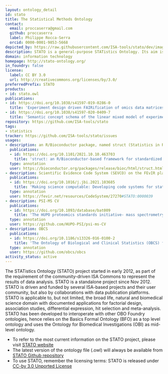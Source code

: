 ```yaml
---
layout: ontology_detail
id: stato
title: The Statistical Methods Ontology
contact:
  email: proccaserra@gmail.com
  github: proccaserra
  label: Philippe Rocca-Serra
  orcid: 0000-0001-9853-5668
depicted_by: https://raw.githubusercontent.com/ISA-tools/stato/dev/images/stato-logo-3.png
description: STATO is a general-purpose STATistics Ontology. Its aim is to provide coverage for processes such as statistical tests, their conditions of application, and information needed or resulting from statistical methods, such as probability distributions, variables, spread and variation metrics. STATO also covers aspects of experimental design and description of plots and graphical representations commonly used to provide visual cues of data distribution or layout and to assist review of the results.
domain: information technology
homepage: http://stato-ontology.org/
in_foundry: false
license:
  label: CC BY 3.0
  url: http://creativecommons.org/licenses/by/3.0/
preferredPrefix: STATO
products:
- id: stato.owl
publications:
- id: https://doi.org/10.1038/s41597-019-0286-0
  title: 'Experiment design driven FAIRification of omics data matrices, an exemplar.'
- id: https://doi.org/10.1038/s41597-020-0409-7
  title: 'Semantic concept schema of the linear mixed model of experimental observations'
repository: https://github.com/ISA-tools/stato
tags:
- statistics
tracker: https://github.com/ISA-tools/stato/issues
usages:
- description: an R/Bioconductor package, named struct (Statistics in R using Class-based Templates), which defines a suite of class-based templates that allows users to develop and implement highly standardized and readable statistical analysis workflows. Struct integrates with the STATistics Ontology to ensure consistent reporting and maximizes semantic interoperability
  publications:
  - id: https://doi.org/10.1101/2021.10.10.463703
    title: 'struct: an R/Bioconductor-based framework for standardized metabolomics data analysis and beyond'
  type: annotation
  user: https://bioconductor.org/packages/release/bioc/html/struct.html
- description: Scientific Evidence Code System (SEVCO) on the FEvIR platform. The FEvIR Platform includes many Builder Tools to create FHIR® Resources without requiring expertise in FHIR® or JSON, and Converter Tools to convert structured data to FHIR® Resources
  publications:
  - id: https://doi.org/10.1016/j.jbi.2021.103685
    title: 'Making science computable: Developing code systems for statistics, study design, and risk of bias'
  type: annotation
  user: https://fevir.net/resources/CodeSystem/27270#STATO:0000039
- description: PSI-MS CV
  publications:
  - id: https://doi.org/10.1093/database/bat009
    title: 'The HUPO proteomics standards initiative- mass spectrometry controlled vocabulary.'
  type: annotation
  user: https://github.com/HUPO-PSI/psi-ms-CV
- description: OBCS
  publications:
  - id: https://doi.org/10.1186/s13326-016-0100-2
    title: 'The Ontology of Biological and Clinical Statistics (OBCS) for standardized and reproducible statistical analysis'
  type: annotation
  user: https://github.com/obcs/obcs
activity_status: active
---
```


The STATistics Ontology (STATO) project started in early 2012, as part of the requirement of the community-driven ISA Commons to represent the results of data analysis. STATO is a standalone project since Nov 2012. STATO is driven and funded by several ISA-based projects and their user community, but also by collaborations with data publication platforms. STATO is applicable to, but not limited, the broad life, natural and biomedical science domain with documented applications for factorial design, association studies, differential expression, hit selection and meta-analysis. STATO has been developed to interoperate with other OBO Foundry ontologies, hence relies on the Basics Formal Ontology (BFO) as a top level ontology and uses the Ontology for Biomedical Investigations (OBI) as mid-level ontology.

 * To refer to the most current  information on the STATO project, please visit [STATO website](http://stato-ontology.org/)
 * The latest version of the ontology file (.owl) will always be available from [STATO Github repository]()
 * To use STATO, remember the licensing terms: STATO is released under [CC-by 3.0 Unported License](http://creativecommons.org/licenses/by/3.0/)
